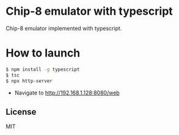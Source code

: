 # Chip-8 emulator with typescript

Chip-8 emulator implemented with typescript.

# How to launch

```sh
$ npm install -g typescript
$ tsc
$ npx http-server
```
  - Navigate to http://192.168.1.128:8080/web

License
----

MIT